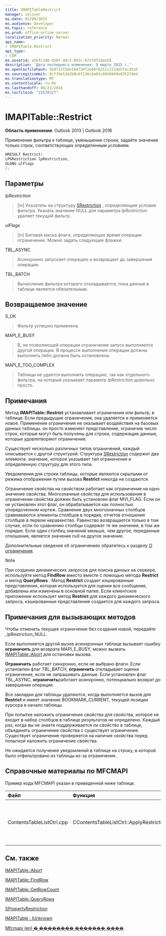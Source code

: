 ```yaml
---
title: IMAPITableRestrict
manager: soliver
ms.date: 03/09/2015
ms.audience: Developer
ms.topic: reference
ms.prod: office-online-server
localization_priority: Normal
api_name:
- IMAPITable.Restrict
api_type:
- COM
ms.assetid: a5bfc190-b58f-44c3-893c-8727df14ee58
description: 'Дата последнего изменения: 9 марта 2015 г.'
ms.openlocfilehash: 924715f26e104739f2e60762511221da5facd5a5
ms.sourcegitcommit: 0cf39e5382b8c6f236c8a63c6036849ed3527ded
ms.translationtype: MT
ms.contentlocale: ru-RU
ms.lasthandoff: 08/23/2018
ms.locfileid: "22578327"
---
```

# <a name="imapitablerestrict"></a>IMAPITable::Restrict

  
  
**Область применения**: Outlook 2013 | Outlook 2016 
  
Применение фильтра к таблице, уменьшение строки, задайте значение только строк, соответствующих определенным условиям.
  
```cpp
HRESULT Restrict(
LPSRestriction lpRestriction,
ULONG ulFlags
);
```

## <a name="parameters"></a>Параметры

 _lpRestriction_
  
> [in] Указатель на структуру [SRestriction](srestriction.md) , определяющие условия фильтра. Указать значение NULL для параметра _lpRestriction_ удаляет текущий фильтр. 
    
 _ulFlags_
  
> [in] Битовая маска флаги, определяющее время операции ограничение. Можно задать следующие флажки:
    
TBL_ASYNC 
  
> Асинхронно запускает операцию и возвращает до завершения операции.
    
TBL_BATCH 
  
> Вычисление фильтра которого откладывается, пока данные в таблице является обязательным.
    
## <a name="return-value"></a>Возвращаемое значение

S_OK 
  
> Фильтр успешно применена.
    
MAPI_E_BUSY 
  
> В, не позволяющей операции ограничение запуск выполняется другой операции. В процессе выполнения операции должны выполнить либо должна быть остановлена.
    
MAPI_E_TOO_COMPLEX 
  
> Таблицы не удается выполнить операцию, так как отдельного фильтра, на который указывает параметр _lpRestriction_ довольно просто. 
    
## <a name="remarks"></a>Примечания

Метод **IMAPITable::Restrict** устанавливает ограничения или фильтр, в таблице. Если предыдущие ограничения, она удаляется и применяется новое. Применение ограничения не оказывает воздействия на базовых данных таблицы. он просто изменяет представление, ограничив число строк, которые могут быть получены для строки, содержащие данные, которые удовлетворяют ограничение. 
  
Существует несколько различных типов ограничений, каждый описывается с другой структурой. Структура [SRestriction](srestriction.md) содержит два элемента: значение, которое указывает тип ограничения и определенную структуру для этого типа. 
  
Уведомления для строки таблицы, которые являются скрытыми от режима отображения путем вызова **Restrict** никогда не создаются. 
  
Ограничение свойства на свойством работает как ограничение на одно значение свойства. Многозначные свойства для использования в ограничении свойства должен быть установлен флаг MVI_FLAG. Если он не установлен этот флаг, он обрабатывается как полностью упорядоченном кортеж. Сравнение двух многозначных столбцов сравниваются элементы столбцов в порядке, отчетов отношения столбцов в первом неравенство. Равенство возвращается только в том случае, если по сравнению столбцы содержат те же значения, в том же порядке. Если один столбец значений меньше, чем другое, переданные отношения, является значение null на другое значение.
  
Дополнительные сведения об ограничениях обратитесь к разделу [О ограничения](about-restrictions.md).
  
> [!NOTE]
> При создании динамических запросов для поиска данных на сервере, используйте метод **FindRow** вместо вместе с помощью метода **Restrict** и метод **QueryRows** . Метод **Restrict** создает кэшированные представления, которая используется для оценки все сообщения, добавлены или изменены в основной папке. Если клиентское приложение использует метод **Restrict** для каждого динамического запроса, кэшированные представления создается для каждого запроса. 
  
## <a name="notes-to-callers"></a>Примечания для вызывающих методов

Чтобы отменить текущее ограничение без создания новой, передайте _lpRestriction_NULL.
  
Если выполняется другой вызов асинхронных таблице вызывает ошибку **ограничить** для возврата MAPI_E_BUSY, можно вызвать [IMAPITable::Abort](imapitable-abort.md) для остановки вызова. 
  
 **Ограничить** работает синхронно, если не выбрано флаги. Если установлен флаг TBL_BATCH, **ограничить** откладывает оценки ограничение, если не запрашивать данные. Если установлен флаг TBL_ASYNC, **ограничить**работает асинхронно, потенциально возврат до завершения операции.
  
Все закладки для таблицы удаляются, когда выполняется вызов для **Restrict** и имеет значение BOOKMARK_CURRENT, текущей позиции курсора в начало таблицы. 
  
При попытке наложить ограничение свойства для свойства, которое не входит в набор столбцов в таблице результатов не определено. Каждый раз, когда вы не знаете поддерживается ли свойство в таблице, объединять ограничение свойства с существует ограничение. Существует ограничение проверяется на наличие свойства перед попыткой наложить ограничение свойства. 
  
Не ожидается получение уведомлений в таблице на строку, в которой было отфильтровано из таблицы из-за ограничения.
  
## <a name="mfcmapi-reference"></a>Справочные материалы по MFCMAPI

Пример кода MFCMAPI указан в приведенной ниже таблице.
  
|**Файл**|**Функция**|**Примечание**|
|:-----|:-----|:-----|
|ContentsTableListCtrl.cpp  <br/> |CContentsTableListCtrl::ApplyRestriction  <br/> |Mfcmapi (en) используется метод **IMAPITable::Restrict** для определения ограничения на таблицу.  <br/> |
   
## <a name="see-also"></a>См. также



[IMAPITable::Abort](imapitable-abort.md)
  
[IMAPITable::FindRow](imapitable-findrow.md)
  
[IMAPITable::GetRowCount](imapitable-getrowcount.md)
  
[IMAPITable::QueryRows](imapitable-queryrows.md)
  
[SPropertyRestriction](spropertyrestriction.md)
  
[IMAPITable : IUnknown](imapitableiunknown.md)


[Mfcmapi (en) � �������� ������� ����](mfcmapi-as-a-code-sample.md)

